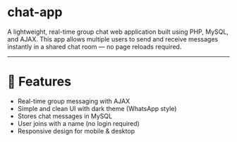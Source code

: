 # chat-app

A lightweight, real-time group chat web application built using PHP, MySQL, and AJAX. This app allows multiple users to send and receive messages instantly in a shared chat room — no page reloads required.

----------------------------------------------------------------------------------------------------------

# 🚀 Features
- Real-time group messaging with AJAX
- Simple and clean UI with dark theme (WhatsApp style)
- Stores chat messages in MySQL
- User joins with a name (no login required)
- Responsive design for mobile & desktop
